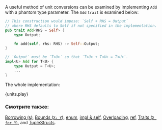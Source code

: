 A useful method of unit conversions can be examined by implementing `Add`
with a phantom type parameter. The `Add` `trait` is examined below:

```rust
// This construction would impose: `Self + RHS = Output`
// where RHS defaults to Self if not specified in the implementation.
pub trait Add<RHS = Self> {
    type Output;

    fn add(self, rhs: RHS) -> Self::Output;
}

// `Output` must be `T<U>` so that `T<U> + T<U> = T<U>`.
impl<U> Add for T<U> {
    type Output = T<U>;
    ...
}
```

The whole implementation:

{units.play}

### Смотрите также:

[Borrowing (`&`)], [Bounds (`X: Y`)], [enum], [impl & self],
[Overloading], [ref], [Traits (`X for Y`)], and [TupleStructs].

[Borrowing (`&`)]: /scope/borrow.html
[Bounds (`X: Y`)]: /generics/bounds.html
[enum]: /custom_types/enum.html
[impl & self]: /fn/methods.html
[Overloading]: /trait/ops.html
[ref]: /scope/borrow/ref.html
[Traits (`X for Y`)]: /trait.html
[TupleStructs]: /custom_types/structs.html
[std::marker::PhantomData]: https://doc.rust-lang.org/std/marker/struct.PhantomData.html
